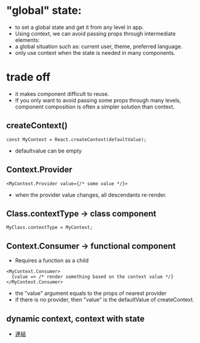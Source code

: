 # "global" state:
- to set a global state and get it from any level in app.
- Using context, we can avoid passing props through intermediate elements:
- a global situation such as: current user, theme, preferred language.
- only use context when the state is needed in many components.

# trade off
- it makes component difficult to reuse.
- If you only want to avoid passing some props through many levels, component composition is often a simpler solution than context.

## createContext()

```
const MyContext = React.createContext(defaultValue);
```
- defaultvalue can be empty


## Context.Provider
```
<MyContext.Provider value={/* some value */}>
```
- when the provider value changes, all descendants re-render.


## Class.contextType -> class component
```
MyClass.contextType = MyContext;
```

## Context.Consumer -> functional component
- Requires a function as a child
```
<MyContext.Consumer>
  {value => /* render something based on the context value */}
</MyContext.Consumer>
```
- the "value" argument equals to the props of nearest provider
- if there is no provider, then "value" is the defaultValue of createContext.


## dynamic context, context with state
- [連結](https://codesandbox.io/s/cool-wiles-rv7rm?file=/src/App.js)



